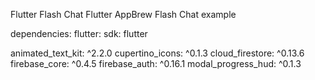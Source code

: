 Flutter Flash Chat
Flutter AppBrew Flash Chat example


dependencies:
  flutter:
    sdk: flutter

  animated_text_kit: ^2.2.0
  cupertino_icons: ^0.1.3
  cloud_firestore: ^0.13.6
  firebase_core: ^0.4.5
  firebase_auth: ^0.16.1
  modal_progress_hud: ^0.1.3